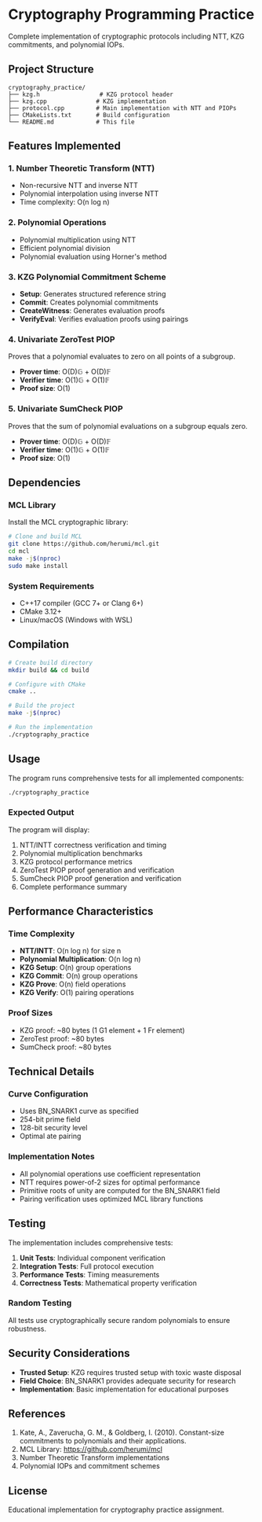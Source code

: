 # Cryptography Programming Practice

Complete implementation of cryptographic protocols including NTT, KZG commitments, and polynomial IOPs.

## Project Structure

```
cryptography_practice/
├── kzg.h                 # KZG protocol header
├── kzg.cpp              # KZG implementation
├── protocol.cpp         # Main implementation with NTT and PIOPs
├── CMakeLists.txt       # Build configuration
└── README.md            # This file
```

## Features Implemented

### 1. Number Theoretic Transform (NTT)
- Non-recursive NTT and inverse NTT
- Polynomial interpolation using inverse NTT
- Time complexity: O(n log n)

### 2. Polynomial Operations
- Polynomial multiplication using NTT
- Efficient polynomial division
- Polynomial evaluation using Horner's method

### 3. KZG Polynomial Commitment Scheme
- **Setup**: Generates structured reference string
- **Commit**: Creates polynomial commitments
- **CreateWitness**: Generates evaluation proofs
- **VerifyEval**: Verifies evaluation proofs using pairings

### 4. Univariate ZeroTest PIOP
Proves that a polynomial evaluates to zero on all points of a subgroup.
- **Prover time**: O(D)𝔾 + O(D)𝔽
- **Verifier time**: O(1)𝔾 + O(1)𝔽
- **Proof size**: O(1)

### 5. Univariate SumCheck PIOP
Proves that the sum of polynomial evaluations on a subgroup equals zero.
- **Prover time**: O(D)𝔾 + O(D)𝔽
- **Verifier time**: O(1)𝔾 + O(1)𝔽
- **Proof size**: O(1)

## Dependencies

### MCL Library
Install the MCL cryptographic library:

```bash
# Clone and build MCL
git clone https://github.com/herumi/mcl.git
cd mcl
make -j$(nproc)
sudo make install
```

### System Requirements
- C++17 compiler (GCC 7+ or Clang 6+)
- CMake 3.12+
- Linux/macOS (Windows with WSL)

## Compilation

```bash
# Create build directory
mkdir build && cd build

# Configure with CMake
cmake ..

# Build the project
make -j$(nproc)

# Run the implementation
./cryptography_practice
```

## Usage

The program runs comprehensive tests for all implemented components:

```bash
./cryptography_practice
```

### Expected Output
The program will display:
1. NTT/INTT correctness verification and timing
2. Polynomial multiplication benchmarks
3. KZG protocol performance metrics
4. ZeroTest PIOP proof generation and verification
5. SumCheck PIOP proof generation and verification
6. Complete performance summary

## Performance Characteristics

### Time Complexity
- **NTT/INTT**: O(n log n) for size n
- **Polynomial Multiplication**: O(n log n)
- **KZG Setup**: O(n) group operations
- **KZG Commit**: O(n) group operations
- **KZG Prove**: O(n) field operations
- **KZG Verify**: O(1) pairing operations

### Proof Sizes
- KZG proof: ~80 bytes (1 G1 element + 1 Fr element)
- ZeroTest proof: ~80 bytes
- SumCheck proof: ~80 bytes

## Technical Details

### Curve Configuration
- Uses BN_SNARK1 curve as specified
- 254-bit prime field
- 128-bit security level
- Optimal ate pairing

### Implementation Notes
- All polynomial operations use coefficient representation
- NTT requires power-of-2 sizes for optimal performance
- Primitive roots of unity are computed for the BN_SNARK1 field
- Pairing verification uses optimized MCL library functions

## Testing

The implementation includes comprehensive tests:

1. **Unit Tests**: Individual component verification
2. **Integration Tests**: Full protocol execution
3. **Performance Tests**: Timing measurements
4. **Correctness Tests**: Mathematical property verification

### Random Testing
All tests use cryptographically secure random polynomials to ensure robustness.

## Security Considerations

- **Trusted Setup**: KZG requires trusted setup with toxic waste disposal
- **Field Choice**: BN_SNARK1 provides adequate security for research
- **Implementation**: Basic implementation for educational purposes

## References

1. Kate, A., Zaverucha, G. M., & Goldberg, I. (2010). Constant-size commitments to polynomials and their applications.
2. MCL Library: https://github.com/herumi/mcl
3. Number Theoretic Transform implementations
4. Polynomial IOPs and commitment schemes

## License

Educational implementation for cryptography practice assignment.